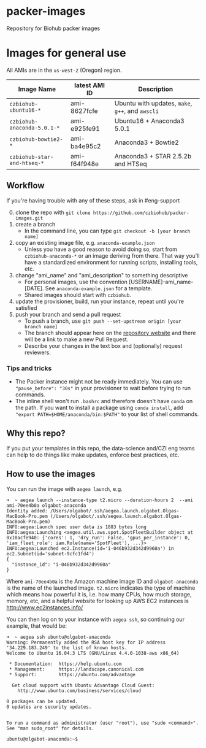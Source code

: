 # packer-images

Repository for Biohub packer images

# Images for general use

All AMIs are in the `us-west-2` (Oregon) region.

| Image Name | latest AMI ID | Description |
| ---------- | ------------- | ----------- |
| `czbiohub-ubuntu16-*` | ami-8627fcfe | Ubuntu with updates, `make`, `g++`, and `awscli` |
| `czbiohub-anaconda-5.0.1-*` | ami-e925fe91 | Ubuntu16 + Anaconda3 5.0.1 | 
| `czbiohub-bowtie2-*` | ami-ba4e95c2 | Anaconda3 + Bowtie2 |
| `czbiohub-star-and-htseq-*` | ami-f64f948e | Anaconda3 + STAR 2.5.2b and HTSeq |


## Workflow

If you're having trouble with any of these steps, ask in #eng-support

0. clone the repo with `git clone https://github.com/czbiohub/packer-images.git`
0. create a branch
   * In the command line, you can type `git checkout -b [your branch name]`
0. copy an existing image file, e.g. `anaconda-example.json`
   * Unless you have a good reason to avoid doing so, start from `czbiohub-anaconda-*` or an image deriving from there. That way you'll have a standardized environment for running scripts, installing tools, etc.
0. change "ami_name" and "ami_description" to something descriptive
   * For personal images, use the convention [USERNAME]-ami_name-[DATE]. See `anaconda-example.json` for a template.
   * Shared images should start with `czbiohub`.
0. update the provisioner, build, run your instance, repeat until you're satisfied
0. push your branch and send a pull request
   * To push a branch, use `git push --set-upstream origin [your branch name]`
   * The branch should appear here on the [repository website](https://github.com/czbiohub/packer-images) and there will be a link to make a new Pull Request.
   * Describe your changes in the text box and (optionally) request reviewers.

### Tips and tricks

* The Packer instance might not be ready immediately. You can use `"pause_before": "30s"` in your provisioner to wait before trying to run commands.
* The inline shell won't run `.bashrc` and therefore doesn't have `conda` on the path. If you want to install a package using `conda install`, add `"export PATH=$HOME/anaconda/bin:$PATH"` to your list of shell commands.

## Why this repo?

If you put your templates in this repo, the data-science and/CZI eng teams can help to do things like make updates, enforce best practices, etc.

## How to use the images


You can run the image with `aegea launch`, e.g.

```
➜  ~ aegea launch --instance-type t2.micro --duration-hours 2  --ami ami-70ee4b0a olgabot-anaconda                   
Identity added: /Users/olgabot/.ssh/aegea.launch.olgabot.Olgas-MacBook-Pro.pem (/Users/olgabot/.ssh/aegea.launch.olgabot.Olgas-MacBook-Pro.pem)
INFO:aegea:Launch spec user data is 1883 bytes long
INFO:aegea:Launching <aegea.util.aws.spot.SpotFleetBuilder object at 0x10acfe940: {'cores': 1, 'dry_run': False, 'gpus_per_instance': 0, 'iam_fleet_role': iam.Role(name='SpotFleet'), ...}>
INFO:aegea:Launched ec2.Instance(id='i-046b932d342d9960a') in ec2.Subnet(id='subnet-9cfc1fd4')
{
  "instance_id": "i-046b932d342d9960a"
}
```

Where `ami-70ee4b0a` is the Amazon machine image ID and `olgabot-anaconda` is
the name of the launched image.  `t2.micro` indicates the type of machine which
means how powerful it is, i.e. how many CPUs, how much storage, memory, etc, and
a helpful website for looking up AWS EC2 instances is http://www.ec2instances.info/

You can then log on to your instance with `aegea ssh`, so continuing our example, that would be:

```
➜  ~ aegea ssh ubuntu@olgabot-anaconda
Warning: Permanently added the RSA host key for IP address '34.229.183.249' to the list of known hosts.
Welcome to Ubuntu 16.04.3 LTS (GNU/Linux 4.4.0-1038-aws x86_64)

 * Documentation:  https://help.ubuntu.com
 * Management:     https://landscape.canonical.com
 * Support:        https://ubuntu.com/advantage

  Get cloud support with Ubuntu Advantage Cloud Guest:
    http://www.ubuntu.com/business/services/cloud

0 packages can be updated.
0 updates are security updates.


To run a command as administrator (user "root"), use "sudo <command>".
See "man sudo_root" for details.

ubuntu@olgabot-anaconda:~$
```
